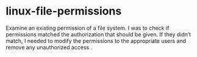 # linux-file-permissions
Examine an existing permission of a file system. I was to check if permissions matched the authorization that should be given. If they didn’t match, I needed to modify the permissions to the appropriate users and remove any unauthorized access .
